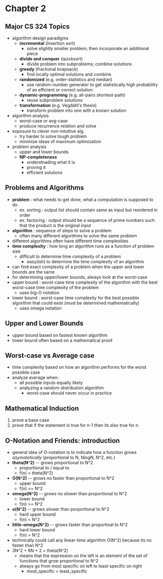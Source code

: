 # Chapter 2


## Major CS 324 Topics
- algorithm design paradigms
    - **incremental** (insertion sort)
        - solve slightly smaller problem; then incorporate an additional piece
    - **divide and conquer** (quicksort)
        - divide problem into subproblems; combine solutions
    - **greedy** (fractional knapsack)
        - find locally optimal solutions and combine
    - **randomized** (e.g. order-statistics and median)
      - use random-number generator to get statistically high probability of an efficient or correct solution
    - **dynamic-programming** (e.g. all-pairs shortest-path)
      - reuse subproblem solutions
    - **transformation** (e.g. Vegdahl's thesis)
      - transform problem into one with a known solution
- algorithm analysis
    - worst-case or avg-case
    - produce recurrence relation and solve
- exposure to clever non-intuitive alg.
    - try harder to solve tough problem
    - minimize ideas of maximum optimization
- problem analysis
  - upper and lower bounds
  - **NP-completeness**
    - understnading what it is
    - proving it
    - efficient solutions

## Problems and Algorithms
- **problem** : what needs to get done, what a computation is supposed to do
    - ex. sorting : output list should contain same as input but reordered in order
    - ex. factoring : output should be a sequence of prime numbers such that the product is the original input
- **algorithm** : sequence of steps to solve a problem
  - often many different algorithms to solve the same problem
- different algorithms often have different time complexities
- **time complexity** : how long an algorithm runs as a function of problem size
  - difficult to determine time complexity of a problem
    - easy(ish) to determine the time complexity of an algorithm
- can find exact complexity of a problem when the upper and lower bounds are the same
- for determining upper/lower bounds, always look at the worst-case
- upper bound : worst-case time complexity of the algorithm with the best worst-case time complexity of the problem
    - uses big-O notation
- lower bound : worst-case time complexity for the best possible algorithm that could exist (must be determined mathematically)
    - uses omega notation

## Upper and Lower Bounds
- upper bound based on fastest known algorithm
- lower bound often based on a mathematical proof

## Worst-case vs Average case
- time complexity based on how an algorithm performs for the worst possible case
- analyze average when:
    - all possible inputs equally likely
    - analyzing a random-distribution algorithm
      - worst-case should never occur in practice

## Mathematical Induction
1. prove a base case
2. prove that if the statement is true for n-1 then its also true for n

## O-Notation and Friends: introduction
- general idea of O-notation is to indicate how a function grows *asymototically* (proportional to N, NlogN, N^2, etc.)
- **theta(N^2)** -- grows proportional to N^2
  - proportional to / equal to
  - f(n) = theta(N^2)
- **O(N^2)** -- grows no faster than proportional to N^2
  - upper bound
  - f(n) <= N^2
- **omega(N^2)** -- grows no slower than proportional to N^2
  - lower bound
  - f(n) >= N^2 
- **o(N^2)** -- grows slower than porportional to N^2
  - hard upper bound
  - f(n) < N^2
- **little-omega(N^2)** -- grows faster than proportioal to N^2
  - hard lower bound
  - f(n) > N^2
- technically could call any linear-time algorithm O(N^2) because its no faster than N^2
- 3N^2 + 6N + 2 = theta(N^2)
  - means that the expression on the left is an element of the set of functions that grow proportional to N^2
  - always go from most specific on left to least specific on right
    - most_specific = least_specific